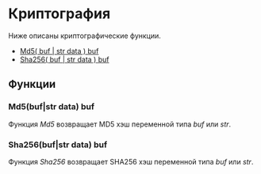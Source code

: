 # Криптография

Ниже описаны криптографические функции.

* [Md5\( buf \| str data \) buf](crypto.md#md-5-buf-or-str-data-buf)
* [Sha256\( buf \| str data \) buf](crypto.md#sha-256-buf-or-str-data-buf)

## Функции

### Md5\(buf\|str data\) buf

Функция _Md5_ возвращает MD5 хэш переменной типа _buf_ или _str_.

### Sha256\(buf\|str data\) buf

Функция _Sha256_ возвращает SHA256 хэш переменной типа _buf_ или _str_.

